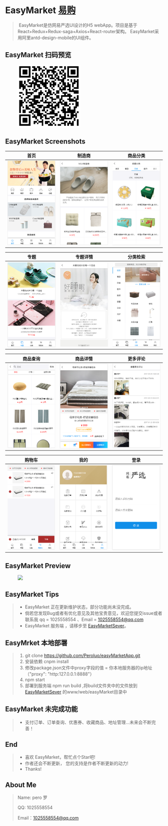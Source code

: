 # EasyMarket [易购](https://github.com/Peroluo/easyMarketApp) 

> ​	EasyMarket是仿网易严选UI设计的H5 webApp。项目是基于React+Redux+Redux-saga+Axios+React-router架构。
> ​	EasyMarket采用阿里antd-design-mobile的UI组件。

## EasyMarket  扫码预览
<figure >
<img src="./imgs/qrCode.png" width="200"/>
</figure >


## EasyMarket Screenshots

|         首页         |        制造商         |         商品分类         |
| :------------------: | :-------------------: | :----------------------: |
| ![](./imgs/home.png) | ![](./imgs/brand.png) | ![](./imgs/category.png) |

|         专题          |          专题详情           |            分类检索            |
| :-------------------: | :-------------------------: | :----------------------------: |
| ![](./imgs/topic.png) | ![](./imgs/topicDetail.png) | ![](./imgs/categorySearch.png) |

|          商品查询           |          商品详情           |        更多评论         |
| :-------------------------: | :-------------------------: | :---------------------: |
| ![](./imgs/goodsSearch.png) | ![](./imgs/goodsDetail.png) | ![](./imgs/comment.png) |

|        购物车        |         我的         |         登录          |
| :------------------: | :------------------: | :-------------------: |
| ![](./imgs/cart.png) | ![](./imgs/mine.png) | ![](./imgs/login.png) |

## EasyMarket Preview

<figure class="third">
    <img src="./imgs/EasyMarket.gif" width="320"/>
</figure>

## EasyMarket Tips

>* EasyMarket 正在更新维护状态，部分功能尚未没完成。
>* 倘若您发现Bug或者有优化意见及其他宝贵意见，欢迎您提交issue或者联系我 qq = 1025558554 、Email = 1025558554@qq.com
>* EasyMarket 服务端 ，请移步至 [EasyMarketSever](https://github.com/Peroluo/easyMarketSever)。

## EasyMrket 本地部署

> 1. git  clone https://github.com/Peroluo/easyMarketApp.git
> 2. 安装依赖 cnpm install
> 3.  修改package.json文件中proxy字段的值 = 你本地服务器的ip地址 （"proxy": "http:127.0.0.1:8888"）
> 4. npm start
> 5. 部署到服务端 npm run build ,将build文件夹中的文件放到 [EasyMarketSever](https://github.com/Peroluo/easyMarketSever) 的www/web/easyMarket目录中

## EasyMarket 未完成功能

> * 支付订单、订单查询、优惠券、收藏商品、地址管理...未来会不断完善！

##  End

> * 喜欢 EasyMarket，帮忙点个Star吧!
> * 作者还会不断更新， 您的支持是作者不断更新的动力!
> * Thanks!

## About Me

> Name: pero 罗
>
> QQ: 1025558554
>
> Email：1025558554@qq.com
